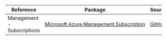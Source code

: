 | Reference | Package | Source |
|---|---|---|
|Management - Subscriptions|[Microsoft.Azure.Management.Subscription](https://www.nuget.org/packages/Microsoft.Azure.Management.Subscription)|[GitHub](https://github.com/Azure/azure-sdk-for-net/blob/main/)|
